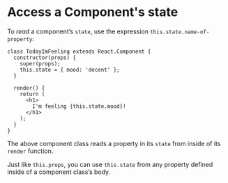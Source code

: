 # Access a Component's state

To *read* a component’s ``state``, use the expression ``this.state.name-of-property``:

```
class TodayImFeeling extends React.Component {
  constructor(props) {
    super(props);
    this.state = { mood: 'decent' };
  }

  render() {
    return (
      <h1>
        I'm feeling {this.state.mood}!
      </h1>
    );
  }
}
```

The above component class reads a property in its ``state`` from inside of its ``render`` function.

Just like ``this.props``, you can use ``this.state`` from any property defined inside of a component class’s body.